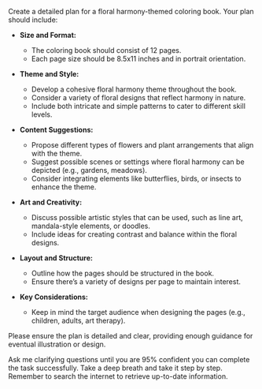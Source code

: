 Create a detailed plan for a floral harmony-themed coloring book. Your plan should include:

- **Size and Format:**
  - The coloring book should consist of 12 pages.
  - Each page size should be 8.5x11 inches and in portrait orientation.

- **Theme and Style:**
  - Develop a cohesive floral harmony theme throughout the book.
  - Consider a variety of floral designs that reflect harmony in nature.
  - Include both intricate and simple patterns to cater to different skill levels.

- **Content Suggestions:**
  - Propose different types of flowers and plant arrangements that align with the theme.
  - Suggest possible scenes or settings where floral harmony can be depicted (e.g., gardens, meadows).
  - Consider integrating elements like butterflies, birds, or insects to enhance the theme.

- **Art and Creativity:**
  - Discuss possible artistic styles that can be used, such as line art, mandala-style elements, or doodles.
  - Include ideas for creating contrast and balance within the floral designs.

- **Layout and Structure:**
  - Outline how the pages should be structured in the book.
  - Ensure there’s a variety of designs per page to maintain interest.

- **Key Considerations:**
  - Keep in mind the target audience when designing the pages (e.g., children, adults, art therapy).

Please ensure the plan is detailed and clear, providing enough guidance for eventual illustration or design. 

Ask me clarifying questions until you are 95% confident you can complete the task successfully. Take a deep breath and take it step by step. Remember to search the internet to retrieve up-to-date information.
